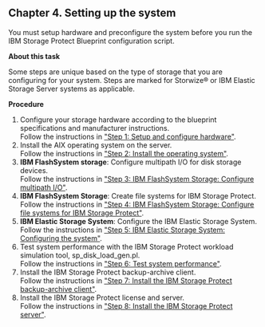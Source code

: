 ## Chapter 4. Setting up the system

You must setup hardware and preconfigure the system before you run the IBM Storage Protect Blueprint configuration script.

**About this task**

Some steps are unique based on the type of storage that you are configuring for your system. Steps are marked for Storwize® or IBM Elastic Storage Server systems as applicable.

**Procedure**

1. Configure your storage hardware according to the blueprint specifications and manufacturer instructions. </br>Follow the instructions in ["Step 1: Setup and configure hardware"](4.1-step-1-setup-and-configure-hardware.md).
1. Install the AIX operating system on the server. </br>Follow the instructions in ["Step 2: Install the operating system"](4.2-step-2-install-the-operating-system.md).
1. **IBM FlashSystem storage**: Configure multipath I/O for disk storage devices. </br>Follow the instructions in ["Step 3: IBM FlashSystem Storage: Configure multipath I/O"](4.3-step-3-ibm-flashsystem-storage-configure-multipath-io.md).
1. **IBM FlashSystem Storage**: Create file systems for IBM Storage Protect. </br>Follow the instructions in ["Step 4: IBM FlashSystem Storage: Configure file systems for IBM Storage Protect"](4.4-step-4-ibm-flashsystem-storage-configure-file-systems-for-ibm-storage-protect.md).
1. **IBM Elastic Storage System**: Configure the IBM Elastic Storage System. </br>Follow the instructions in ["Step 5: IBM Elastic Storage System: Configuring the system"](4.5-step-5-ibm-elastic-storage-system-configuring-the-system.md).
1. Test system performance with the IBM Storage Protect workload simulation tool, sp_disk_load_gen.pl. </br>Follow the instructions in ["Step 6: Test system performance"](4.6-step-6-test-system-performance.md).
1. Install the IBM Storage Protect backup-archive client. </br>Follow the instructions in ["Step 7: Install the IBM Storage Protect backup-archive client"](4.7-step-7-install-the-ibm-storage-protect-backup-archive-client.md).
1. Install the IBM Storage Protect license and server. </br>Follow the instructions in ["Step 8: Install the IBM Storage Protect server"](4.8-step-8-install-the-ibm-storage-protect-server.md).
